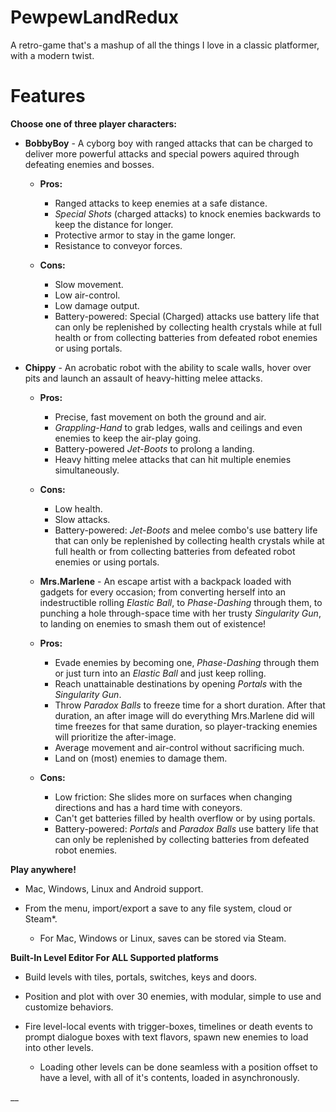 # **PewpewLandRedux**

A retro-game that's a mashup of all the things I love in a classic platformer, with a modern twist.

# __Features__

__Choose one of three player characters:__

* **BobbyBoy** - A cyborg boy with ranged attacks that can be charged to deliver more powerful attacks and special powers aquired through defeating enemies and bosses.
    * **Pros:** 
      * Ranged attacks to keep enemies at a safe distance.
      * *Special Shots* (charged attacks) to knock enemies backwards to keep the distance for longer. 
      * Protective armor to stay in the game longer.
      * Resistance to conveyor forces.
    
    * **Cons:**
      * Slow movement.
      * Low air-control.
      * Low damage output.
      * Battery-powered: Special (Charged) attacks use battery life that can only be replenished by collecting health crystals while at full health or from collecting batteries from defeated robot enemies or using portals.
  
* **Chippy** - An acrobatic robot with the ability to scale walls, hover over pits and launch an assault of heavy-hitting melee attacks.
  * **Pros:**
    * Precise, fast movement on both the ground and air.
    * *Grappling-Hand* to grab ledges, walls and ceilings and even enemies to keep the air-play going.
    * Battery-powered *Jet-Boots* to prolong a landing.
    * Heavy hitting melee attacks that can hit multiple enemies simultaneously.
    
  * **Cons:**
    * Low health.
    * Slow attacks.
    * Battery-powered: *Jet-Boots* and melee combo's use battery life that can only be replenished by collecting health crystals while at full health or from collecting batteries from defeated robot enemies or using portals.
   
   * **Mrs.Marlene** - An escape artist with a backpack loaded with gadgets for every occasion; from converting herself into an indestructible rolling *Elastic Ball*, to *Phase-Dashing* through them, to punching a hole through-space time with her trusty *Singularity Gun*, to landing on enemies to smash them out of existence!
   
    * **Pros:**
      * Evade enemies by becoming one, *Phase-Dashing* through them or just turn into an *Elastic Ball* and just keep rolling.
      * Reach unattainable destinations by  opening *Portals* with the *Singularity Gun*.
      * Throw *Paradox Balls* to freeze time for a short duration. After that duration, an after image will do everything Mrs.Marlene did will time freezes for that same duration, so player-tracking enemies will prioritize the after-image.
      * Average movement and air-control without sacrificing much.
      * Land on (most) enemies to damage them.
      
    * **Cons:**
      * Low friction: She slides more on surfaces when changing directions and has a hard time with coneyors.
      * Can't get batteries filled by health overflow or by using portals.
      * Battery-powered: *Portals* and *Paradox Balls* use battery life that can only be replenished by collecting batteries from defeated robot enemies.
   
__Play anywhere!__

  * Mac, Windows, Linux and Android support.

  * From the menu, import/export a save to any file system, cloud or Steam*.
    * For Mac, Windows or Linux, saves can be stored via Steam.

__Built-In Level Editor For ALL Supported platforms__
  
  * Build levels with tiles, portals, switches, keys and doors.
  
  * Position and plot with over 30 enemies, with modular, simple to use and customize behaviors.
  
  * Fire level-local events with trigger-boxes, timelines or death events to prompt dialogue boxes with text flavors, spawn new enemies to load into other levels.
    * Loading other levels can be done seamless with a position offset to have a level, with all of it's contents, loaded in asynchronously.
  
__
